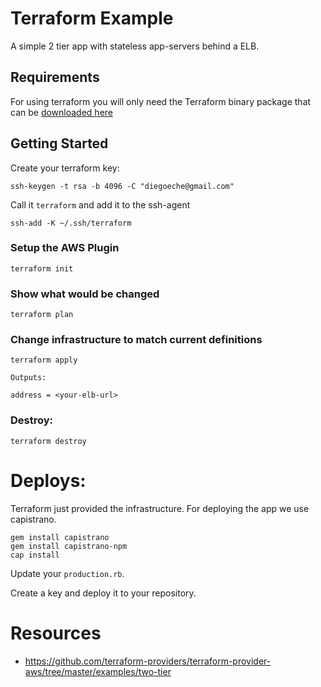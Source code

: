 # Terraform Example

A simple 2 tier app with stateless app-servers behind a ELB.

## Requirements

For using terraform you will only need the Terraform binary package that can be
[downloaded here](https://www.terraform.io/downloads.html)

## Getting Started

Create your terraform key:

```
ssh-keygen -t rsa -b 4096 -C "diegoeche@gmail.com"
```

Call it `terraform` and add it to the ssh-agent

```
ssh-add -K ~/.ssh/terraform
```

### Setup the AWS Plugin

```
terraform init
```

### Show what would be changed

```
terraform plan
```

### Change infrastructure to match current definitions

```
terraform apply
```

```
Outputs:

address = <your-elb-url>
```


### Destroy:

```
terraform destroy
```

# Deploys:

Terraform just provided the infrastructure. For deploying the app we use capistrano.

```
gem install capistrano
gem install capistrano-npm
cap install
```

Update your `production.rb`.

Create a key and deploy it to your repository.

# Resources

* https://github.com/terraform-providers/terraform-provider-aws/tree/master/examples/two-tier

